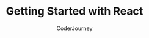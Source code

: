 ---
sections:
  - reactjs
link: 'https://www.youtube.com/watch?v=7uf3SCgduPg'
title: 'Getting Started with React'
author: CoderJourney
publishedAt: 2017-05-23T00:00:00.000Z
type:
  - video
topics:
  - get_started
suggestedBy:
  - andreamangano
createdAt: 2018-03-20T22:59:27.340Z
reference: aHR0cHM6Ly93d3cueW91dHViZS5jb20vd2F0Y2g_dj03dWYzU0NnZHVQZw
slug: getting-started-with-react-by-coderjourney
---